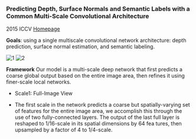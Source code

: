 ### Predicting Depth, Surface Normals and Semantic Labels with a Common Multi-Scale Convolutional Architecture
2015 ICCV 
[Homepage](http://cs.nyu.edu/~deigen/dnl/)

**Goals**: using a single multiscale convolutional network architecture: depth prediction, surface normal estimation, and semantic labeling.

![1](https://github.com/jinghongkyq/jinghongkyq.github.io/raw/master/PaperReading/data/1.png) ![2](https://github.com/jinghongkyq/jinghongkyq.github.io/raw/master/PaperReading/data/2.png)

**Framework**
Our model is a multi-scale deep network that first predicts a coarse global output based on the entire image area,
then refines it using finer-scale local networks.
* Scale1: Full-Image View
 - The first scale in the network predicts a coarse but spatially-varying set of features for the entire image area, we accomplish this through the use of two fully-connected layers. The output of the last full layer is reshaped to 1/16-scale in its spatial dimensions by 64 fea tures, then upsampled by a factor of 4 to 1/4-scale.

